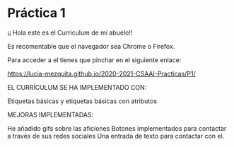  # Práctica 1

¡¡ Hola este es el Curriculum de mi abuelo!!

Es recomentable que el navegador sea Chrome o Firefox.

Para acceder a el tienes que pinchar en el siguiente enlace:

https://lucia-mezquita.github.io/2020-2021-CSAAI-Practicas/P1/


EL CURRÍCULUM SE HA IMPLEMENTADO CON:

Etiquetas básicas y etiquetas básicas con atributos


MEJORAS IMPLEMENTADAS:

He añadido gifs sobre las aficiones
Botones implementados para contactar a través de sus redes sociales
Una entrada de texto para contactar con el.

